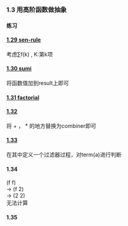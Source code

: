 ### 1.3 用高阶函数做抽象

#### 练习

#### [1.29 sen-rule](sum.scm)  
考虑∑f(k) , K:第k项

#### [1.30 sumi](sum.scm)  
将函数值加到result上即可   

#### [1.31 factorial](sum.scm)     

#### [1.32](sum.scm)
将 + ， * 的地方替换为combiner即可  

#### [1.33](sum.scm)  
在其中定义一个过滤器过程，对term(a)进行判断  

#### 1.34
(f f)   
-> (f 2)  
-> (2 2)  
无法计算  

#### 1.35   
